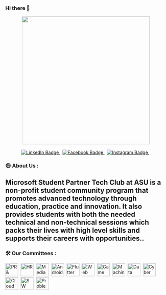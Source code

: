 ### Hi there 👋

<!--
**MSP-ASU22/MSP-ASU22** is a ✨ _special_ ✨ repository because its `README.md` (this file) appears on your GitHub profile.

Here are some ideas to get you started:

- 🔭 I’m currently working on ...
- 🌱 I’m currently learning ...
- 👯 I’m looking to collaborate on ...
- 🤔 I’m looking for help with ...
- 💬 Ask me about ...
- 📫 How to reach me: ...
- 😄 Pronouns: ...
- ⚡ Fun fact: ...
-->
<div id="header" align="center">
  <img src="https://fv9-4.failiem.lv/thumb_show.php?i=xv788chyq&download_checksum=df7dbd82a98fe325eb76f0f0b99f836f07b4ce84&download_timestamp=1669750325)" width="400"/>
</div>
<br>
<div id="badges" align="center">
  <a href="https://www.linkedin.com/company/msp-tech-club-asu-22/">
  <img src="https://img.shields.io/badge/LinkedIn-blue?style=for-the-badge&logo=linkedin&logoColor=white" alt="LinkedIn Badge"/>
  </a>&nbsp;
  <a href="https://www.facebook.com/ASUTC">
  <img src="https://img.shields.io/badge/Facebook-blue?style=for-the-badge&logo=facebook&logoColor=white" alt="Facebook Badge"/>
  </a>&nbsp;
  <a href="https://www.instagram.com/msp_asu/">
  <img src="https://img.shields.io/badge/instagram-blue?style=for-the-badge&logo=instagram&logoColor=white" alt="Instagram Badge"/>
  </a>&nbsp;
</div>


### 😄 About Us :
##  Microsoft Student Partner Tech Club at ASU is a non-profit student community program that promotes advanced technology through education, practice and innovation. It also provides students with both the needed technical and non-technical sessions which packs their lives with high level skills and supports their careers with opportunities..


### :hammer_and_wrench: Our Committees :
<div>
    <img src="https://mir-s3-cdn-cf.behance.net/project_modules/disp/2fc30621813149.56307e9b31cb0.jpg" title="PR & Markting" alt="PR & Markting" width="40" height="40"/>&nbsp;
  <img src="https://static.vecteezy.com/system/resources/previews/005/231/016/original/human-resource-logo-design-inspiration-illustration-vector.jpg" title="HR" alt="HR" width="40" height="40"/>&nbsp;
  <img src="https://pluralsight.imgix.net/paths/path-icons/graphic-design-8e71846112.png"  title="Media" alt="Media" width="40" height="40"/>&nbsp;
  <img src="https://upload.wikimedia.org/wikipedia/commons/thumb/6/64/Android_logo_2019_%28stacked%29.svg/2346px-Android_logo_2019_%28stacked%29.svg.png" title="Android" alt="Android" width="40" height="40"/>&nbsp;
  <img src="https://assets-global.website-files.com/6047a9e35e5dc54ac86ddd90/63018720eab248248ff88ee3_1bd86e15.png" title="Flutter" alt="Flutter" width="40" height="40"/>&nbsp;
  <img src="https://www.freepnglogos.com/uploads/logo-website-png/logo-website-website-icon-with-png-and-vector-format-for-unlimited-22.png" title="Web" alt="Web" width="40" height="40"/>&nbsp;
  <img src="https://www.pngkit.com/png/full/128-1282285_logo-online-game-png-icon.png" title="Game" alt="Game" width="40" height="40"/>&nbsp;
  <img src="https://upload.wikimedia.org/wikipedia/commons/d/d5/Hey_Machine_Learning_Logo.png" title="Machine Learning"  alt="Machine Learning" width="40" height="40"/>&nbsp;
  <img src="https://cdn.iconscout.com/icon/free/png-256/data-science-46-1170621.png" title="Data Science" alt="Data Science" width="40" height="40"/>&nbsp;
  <img src="https://seeklogo.com/images/C/cyber-security-logo-D84A24E3F8-seeklogo.com.png" title="Cyber Security" alt="Cyber Security" width="40" height="40"/>&nbsp;
  <img src="https://seeklogo.com/images/M/microsoft-azure-logo-EB7164BAD3-seeklogo.com.png" title="Colud Computing" alt="Cloud Computing" width="40" height="40"/>&nbsp;
  <img src="https://tecordeon.com/wp-content/uploads/2016/10/5-MAJOR-DIFFERENCES-BETWEEN-FUNCTIONAL-AND-NON-FUNCTIONAL-TESTING-EXPLAINED.png" title="SW Testing" alt="SW Testing" width="40" height="40"/>&nbsp;
  <img src="https://www.pngall.com/wp-content/uploads/4/Idea-Solution-PNG-HD-Image.png" title="Problem Solving" **alt="Problem Solving" width="40" height="40"/>
